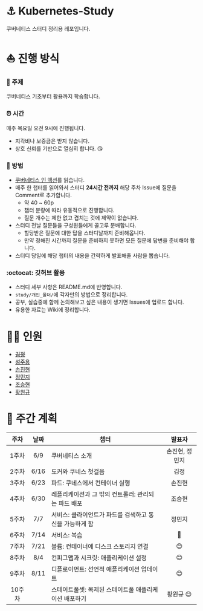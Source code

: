 # :anchor: Kubernetes-Study
쿠버네티스 스터디 정리용 레포입니다.

# :sailboat: 진행 방식
### :closed_book: 주제
쿠버네티스 기초부터 활용까지 학습합니다. 

### :alarm_clock: 시간
매주 목요일 오전 9시에 진행됩니다.
- 지각비나 보증금은 받지 않습니다.
- 상호 신뢰를 기반으로 열심히 합니다. :kissing_heart:

### :eyes: 방법
- [쿠버네티스 인 액션](http://www.yes24.com/Product/Goods/89607047)를 읽습니다.
- 매주 한 챕터를 읽어와서 스터디 **24시간 전까지** 해당 주차 Issue에 질문을 Comment로 추가합니다.
  - 약 40 ~ 60p
  - 챕터 분량에 따라 유동적으로 진행합니다.
  - 질문 개수는 제한 없고 겹치는 것에 제약이 없습니다.
- 스터디 전날 질문들을 구성원들에게 골고루 분배합니다.
  - 할당받은 질문에 대한 답을 스터디날까지 준비해옵니다.
  - 만약 정해진 시간까지 질문을 준비하지 못하면 모든 질문에 답변을 준비해야 합니다.
- 스터디 당일에 해당 챕터의 내용을 간략하게 발표해줄 사람을 뽑습니다.

### :octocat: 깃허브 활용
- 스터디 세부 사항은 README.md에 반영합니다.
- `study/개인_폴더/`에 각자만의 방법으로 정리합니다.
- 공부, 실습중에 함께 논의해보고 싶은 내용이 생기면 Issues에 업로드 합니다.
- 유용한 자료는 Wiki에 정리합니다.


# :ok_woman: 인원
- ~~[김정](https://github.com/jungkim0829)~~
- ~~[성주용](https://github.com/tmznwnel00)~~
- [손진현](https://github.com/ikswary)
- [정민지](https://github.com/work82mj)
- [조승현](https://github.com/wjrmffldrhrl)
- [황원규](https://github.com/HwangWonGyu)


# :calendar: 주간 계획
|주차|날짜|챕터|발표자|
|:---:|:---:|---|:---:|
|1주차|6/9|쿠버네티스 소개|손진현, 정민지|
|2주차|6/16|도커와 쿠네스 첫걸음|김정|
|3주차|6/23|파드: 쿠네스에서 컨테이너 실행|손진현|
|4주차|6/30|레플리케이션과 그 밖의 컨트롤러: 관리되는 파드 배포|조승현|
|5주차|7/7|서비스: 클라이언트가 파드를 검색하고 통신을 가능하게 함|정민지|
|6주차|7/14|서비스: 복습|🥺|
|7주차|7/21|볼륨: 컨테이너에 디스크 스토리지 연결|😊|
|8주차|8/4|컨피그맵과 시크릿: 애플리케이션 설정|😊|
|9주차|8/11|디플로이먼트: 선언적 애플리케이션 업데이트|😊|
|10주차||스테이트풀셋: 복제된 스테이트풀 애플리케이션 배포하기|황원규 😊|


